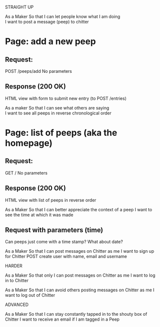 STRAIGHT UP

As a Maker
So that I can let people know what I am doing  
I want to post a message (peep) to chitter
# Page: add a new peep
## Request:
POST /peeps/add
No parameters
## Response (200 OK)
HTML view with form to submit new entry (to POST /entries)

As a maker
So that I can see what others are saying  
I want to see all peeps in reverse chronological order
# Page: list of peeps (aka the homepage)
## Request:
GET /
No parameters
## Response (200 OK)
HTML view with list of peeps in reverse order

As a Maker
So that I can better appreciate the context of a peep
I want to see the time at which it was made
## Request with parameters (time)
Can peeps just come with a time stamp? What about date?

As a Maker
So that I can post messages on Chitter as me
I want to sign up for Chitter
POST create user with name, email and username




HARDER

As a Maker
So that only I can post messages on Chitter as me
I want to log in to Chitter

As a Maker
So that I can avoid others posting messages on Chitter as me
I want to log out of Chitter

ADVANCED

As a Maker
So that I can stay constantly tapped in to the shouty box of Chitter
I want to receive an email if I am tagged in a Peep